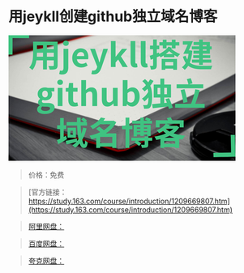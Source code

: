 # 用jeykll创建github独立域名博客

![img](../../../assets/study163/free/38fd63983c9f482e8f006c2ac02cfdd7.png)

> 价格：免费

> [官方链接：https://study.163.com/course/introduction/1209669807.htm](https://study.163.com/course/introduction/1209669807.htm)

> [阿里网盘：]()

> [百度网盘：]()

> [夸克网盘：]()
